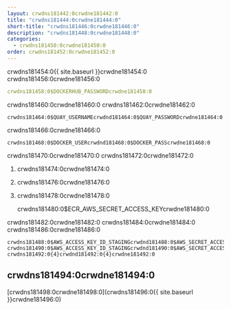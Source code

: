 ```yaml
---
layout: crwdns181442:0crwdne181442:0
title: "crwdns181444:0crwdne181444:0"
short-title: "crwdns181446:0crwdne181446:0"
description: "crwdns181448:0crwdne181448:0"
categories:
  - crwdns181450:0crwdne181450:0
order: crwdns181452:0crwdne181452:0
---
```


crwdns181454:0{{ site.baseurl }}crwdne181454:0 crwdns181456:0crwdne181456:0

```yaml
crwdns181458:0$DOCKERHUB_PASSWORDcrwdne181458:0
```

crwdns181460:0crwdne181460:0 crwdns181462:0crwdne181462:0

    crwdns181464:0$QUAY_USERNAMEcrwdnd181464:0$QUAY_PASSWORDcrwdne181464:0
    

crwdns181466:0crwdne181466:0

    crwdns181468:0$DOCKER_USERcrwdnd181468:0$DOCKER_PASScrwdne181468:0
    

crwdns181470:0crwdne181470:0 crwdns181472:0crwdne181472:0

1. crwdns181474:0crwdne181474:0
2. crwdns181476:0crwdne181476:0
3. crwdns181478:0crwdne181478:0

    crwdns181480:0$ECR_AWS_SECRET_ACCESS_KEYcrwdne181480:0
    

crwdns181482:0crwdne181482:0 crwdns181484:0crwdne181484:0 crwdns181486:0crwdne181486:0

    crwdns181488:0$AWS_ACCESS_KEY_ID_STAGINGcrwdnd181488:0$AWS_SECRET_ACCESS_KEY_STAGINGcrwdne181488:0 crwdns181490:0$AWS_ACCESS_KEY_ID_STAGINGcrwdnd181490:0$AWS_SECRET_ACCESS_KEY_STAGINGcrwdne181490:0 crwdns181492:0{4}crwdnd181492:0{4}crwdne181492:0
    

## crwdns181494:0crwdne181494:0

[crwdns181498:0crwdne181498:0](crwdns181496:0{{ site.baseurl }}crwdne181496:0)